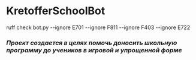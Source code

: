 # KretofferSchoolBot

ruff check bot.py --ignore E701 --ignore F811 --ignore F403 --ignore E722

### *Проект создается в целях помочь доносить школьную программу до учеников в игровой и упрощенной форме*